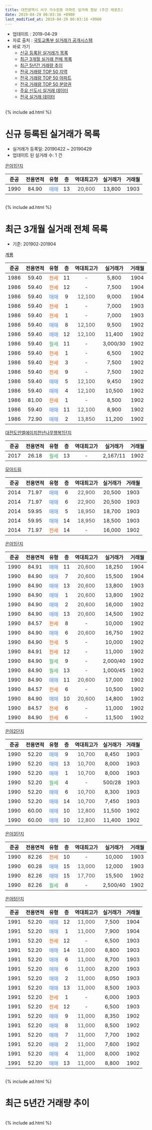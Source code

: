 ```yaml
---
title: 대전광역시 서구 가수원동 아파트 실거래 정보 (주간 레포트)
date: 2019-04-29 06:03:16 +0900
last_modified_at: 2019-04-29 06:03:16 +0900
---
```


* 업데이트 : 2019-04-29
* 자료 출처 : [국토교통부 실거래가 공개시스템](http://rt.molit.go.kr)
* 바로 가기
    * [신규 등록된 실거래가 목록](#신규-등록된-실거래가-목록)
    * [최근 3개월 실거래 전체 목록](#최근-3개월-실거래-전체-목록)
    * [최근 5년간 거래량 추이](#최근-5년간-거래량-추이)
    * [전국 거래량 TOP 50 지역](https://inasie.github.io/apt-trade-info/최근-3개월-전국에서-가장-거래가-많이-발생한-지역)
    * [전국 거래량 TOP 50 아파트](https://inasie.github.io/apt-trade-info/최근-3개월-전국에서-가장-거래가-많이-발생한-아파트)
    * [전국 거래량 TOP 50 분양권](https://inasie.github.io/apt-trade-info/최근-3개월-전국에서-가장-거래가-많이-발생한-분양권)
    * [주요 신도시 실거래 데이터](https://inasie.github.io/apt-trade-info/주요-신도시)
    * [전국 실거래 데이터](https://inasie.github.io/apt-trade-info/전국)
<br>
{% include ad.html %}
<br>

# 신규 등록된 실거래가 목록
* 실거래가 등록일: 20190422 ~ 20190429
* 업데이트 된 실거래 수: 1 건


[은아1단지](https://search.naver.com/search.naver?query=%EB%8C%80%EC%A0%84%EA%B4%91%EC%97%AD%EC%8B%9C+%EC%84%9C%EA%B5%AC+%EA%B0%80%EC%88%98%EC%9B%90%EB%8F%99+%EC%9D%80%EC%95%841%EB%8B%A8%EC%A7%80)

|준공|전용면적|유형|층|역대최고가|실거래가|거래월|
|:---:|:---:|:---:|:---:|:---:|:---:|:---:|
|1990|84.90|<span style="color:#4285f3">매매</span>|13|<span style="color:#444444">20,600</span>|13,800|1903|


<br>
{% include ad.html %}
<br>

# 최근 3개월 실거래 전체 목록
* 기준: 201902-201904


[계룡](https://search.naver.com/search.naver?query=%EB%8C%80%EC%A0%84%EA%B4%91%EC%97%AD%EC%8B%9C+%EC%84%9C%EA%B5%AC+%EA%B0%80%EC%88%98%EC%9B%90%EB%8F%99+%EA%B3%84%EB%A3%A1)

|준공|전용면적|유형|층|역대최고가|실거래가|거래월|
|:---:|:---:|:---:|:---:|:---:|:---:|:---:|
|1986|59.40|<span style="color:#ff5a00">전세</span>|11|<span style="color:#444444">-</span>|5,800|1904|
|1986|59.40|<span style="color:#ff5a00">전세</span>|12|<span style="color:#444444">-</span>|7,500|1904|
|1986|59.40|<span style="color:#4285f3">매매</span>|9|<span style="color:#444444">12,100</span>|9,000|1904|
|1986|59.40|<span style="color:#ff5a00">전세</span>|1|<span style="color:#444444">-</span>|7,000|1903|
|1986|59.40|<span style="color:#ff5a00">전세</span>|1|<span style="color:#444444">-</span>|7,000|1903|
|1986|59.40|<span style="color:#4285f3">매매</span>|8|<span style="color:#444444">12,100</span>|9,500|1902|
|1986|59.40|<span style="color:#4285f3">매매</span>|12|<span style="color:#444444">12,100</span>|11,400|1902|
|1986|59.40|<span style="color:#34a853">월세</span>|11|<span style="color:#444444">-</span>|3,000/30|1902|
|1986|59.40|<span style="color:#ff5a00">전세</span>|1|<span style="color:#444444">-</span>|6,500|1902|
|1986|59.40|<span style="color:#ff5a00">전세</span>|3|<span style="color:#444444">-</span>|7,500|1902|
|1986|59.40|<span style="color:#ff5a00">전세</span>|9|<span style="color:#444444">-</span>|7,500|1902|
|1986|59.40|<span style="color:#4285f3">매매</span>|5|<span style="color:#444444">12,100</span>|9,450|1902|
|1986|59.40|<span style="color:#4285f3">매매</span>|4|<span style="color:#444444">12,100</span>|10,500|1902|
|1986|81.00|<span style="color:#ff5a00">전세</span>|1|<span style="color:#444444">-</span>|8,500|1902|
|1986|59.40|<span style="color:#4285f3">매매</span>|11|<span style="color:#444444">12,100</span>|8,900|1902|
|1986|72.90|<span style="color:#4285f3">매매</span>|2|<span style="color:#444444">13,850</span>|11,200|1902|

[대전도안엘에이치천년나무행복1단지](https://search.naver.com/search.naver?query=%EB%8C%80%EC%A0%84%EA%B4%91%EC%97%AD%EC%8B%9C+%EC%84%9C%EA%B5%AC+%EA%B0%80%EC%88%98%EC%9B%90%EB%8F%99+%EB%8C%80%EC%A0%84%EB%8F%84%EC%95%88%EC%97%98%EC%97%90%EC%9D%B4%EC%B9%98%EC%B2%9C%EB%85%84%EB%82%98%EB%AC%B4%ED%96%89%EB%B3%B51%EB%8B%A8%EC%A7%80)

|준공|전용면적|유형|층|역대최고가|실거래가|거래월|
|:---:|:---:|:---:|:---:|:---:|:---:|:---:|
|2017|26.18|<span style="color:#34a853">월세</span>|13|<span style="color:#444444">-</span>|2,167/11|1902|

[모아드림](https://search.naver.com/search.naver?query=%EB%8C%80%EC%A0%84%EA%B4%91%EC%97%AD%EC%8B%9C+%EC%84%9C%EA%B5%AC+%EA%B0%80%EC%88%98%EC%9B%90%EB%8F%99+%EB%AA%A8%EC%95%84%EB%93%9C%EB%A6%BC)

|준공|전용면적|유형|층|역대최고가|실거래가|거래월|
|:---:|:---:|:---:|:---:|:---:|:---:|:---:|
|2014|71.97|<span style="color:#4285f3">매매</span>|6|<span style="color:#444444">22,900</span>|20,500|1903|
|2014|71.97|<span style="color:#4285f3">매매</span>|6|<span style="color:#444444">22,900</span>|20,500|1903|
|2014|59.95|<span style="color:#4285f3">매매</span>|5|<span style="color:#444444">18,950</span>|18,700|1903|
|2014|59.95|<span style="color:#4285f3">매매</span>|14|<span style="color:#444444">18,950</span>|18,500|1903|
|2014|71.97|<span style="color:#ff5a00">전세</span>|14|<span style="color:#444444">-</span>|16,000|1902|

[은아1단지](https://search.naver.com/search.naver?query=%EB%8C%80%EC%A0%84%EA%B4%91%EC%97%AD%EC%8B%9C+%EC%84%9C%EA%B5%AC+%EA%B0%80%EC%88%98%EC%9B%90%EB%8F%99+%EC%9D%80%EC%95%841%EB%8B%A8%EC%A7%80)

|준공|전용면적|유형|층|역대최고가|실거래가|거래월|
|:---:|:---:|:---:|:---:|:---:|:---:|:---:|
|1990|84.91|<span style="color:#4285f3">매매</span>|11|<span style="color:#444444">20,600</span>|18,250|1904|
|1990|84.90|<span style="color:#4285f3">매매</span>|7|<span style="color:#444444">20,600</span>|15,500|1904|
|1990|84.90|<span style="color:#4285f3">매매</span>|13|<span style="color:#444444">20,600</span>|13,800|1903|
|1990|84.90|<span style="color:#4285f3">매매</span>|1|<span style="color:#444444">20,600</span>|13,800|1902|
|1990|84.90|<span style="color:#4285f3">매매</span>|2|<span style="color:#444444">20,600</span>|16,000|1902|
|1990|84.90|<span style="color:#4285f3">매매</span>|13|<span style="color:#444444">20,600</span>|14,500|1902|
|1990|84.57|<span style="color:#ff5a00">전세</span>|8|<span style="color:#444444">-</span>|10,000|1902|
|1990|84.90|<span style="color:#4285f3">매매</span>|6|<span style="color:#444444">20,600</span>|16,750|1902|
|1990|84.90|<span style="color:#ff5a00">전세</span>|5|<span style="color:#444444">-</span>|10,000|1902|
|1990|84.91|<span style="color:#ff5a00">전세</span>|12|<span style="color:#444444">-</span>|11,000|1902|
|1990|84.90|<span style="color:#34a853">월세</span>|9|<span style="color:#444444">-</span>|2,000/40|1902|
|1990|84.90|<span style="color:#34a853">월세</span>|13|<span style="color:#444444">-</span>|1,000/45|1902|
|1990|84.90|<span style="color:#4285f3">매매</span>|11|<span style="color:#444444">20,600</span>|17,000|1902|
|1990|84.57|<span style="color:#ff5a00">전세</span>|6|<span style="color:#444444">-</span>|10,500|1902|
|1990|84.90|<span style="color:#4285f3">매매</span>|10|<span style="color:#444444">20,600</span>|14,800|1902|
|1990|84.57|<span style="color:#ff5a00">전세</span>|6|<span style="color:#444444">-</span>|11,000|1902|
|1990|84.90|<span style="color:#ff5a00">전세</span>|6|<span style="color:#444444">-</span>|11,500|1902|

[은아2단지](https://search.naver.com/search.naver?query=%EB%8C%80%EC%A0%84%EA%B4%91%EC%97%AD%EC%8B%9C+%EC%84%9C%EA%B5%AC+%EA%B0%80%EC%88%98%EC%9B%90%EB%8F%99+%EC%9D%80%EC%95%842%EB%8B%A8%EC%A7%80)

|준공|전용면적|유형|층|역대최고가|실거래가|거래월|
|:---:|:---:|:---:|:---:|:---:|:---:|:---:|
|1990|52.20|<span style="color:#4285f3">매매</span>|9|<span style="color:#444444">10,700</span>|8,450|1903|
|1990|52.20|<span style="color:#4285f3">매매</span>|13|<span style="color:#444444">10,700</span>|8,000|1903|
|1990|52.20|<span style="color:#4285f3">매매</span>|1|<span style="color:#444444">10,700</span>|8,000|1903|
|1990|52.20|<span style="color:#34a853">월세</span>|4|<span style="color:#444444">-</span>|500/28|1903|
|1990|52.20|<span style="color:#4285f3">매매</span>|6|<span style="color:#444444">10,700</span>|8,300|1903|
|1990|52.20|<span style="color:#4285f3">매매</span>|14|<span style="color:#444444">10,700</span>|7,450|1903|
|1990|60.00|<span style="color:#4285f3">매매</span>|10|<span style="color:#444444">12,800</span>|11,500|1902|
|1990|60.00|<span style="color:#4285f3">매매</span>|10|<span style="color:#444444">12,800</span>|11,400|1902|


<script async src="//pagead2.googlesyndication.com/pagead/js/adsbygoogle.js"></script>
<!-- 기본 -->
<ins class="adsbygoogle"
     style="display:block"
     data-ad-client="ca-pub-2446590836940007"
     data-ad-slot="1659523306"
     data-ad-format="auto"
     data-full-width-responsive="true"></ins>
<script>
(adsbygoogle = window.adsbygoogle || []).push({});
</script>


[은아3단지](https://search.naver.com/search.naver?query=%EB%8C%80%EC%A0%84%EA%B4%91%EC%97%AD%EC%8B%9C+%EC%84%9C%EA%B5%AC+%EA%B0%80%EC%88%98%EC%9B%90%EB%8F%99+%EC%9D%80%EC%95%843%EB%8B%A8%EC%A7%80)

|준공|전용면적|유형|층|역대최고가|실거래가|거래월|
|:---:|:---:|:---:|:---:|:---:|:---:|:---:|
|1990|82.26|<span style="color:#ff5a00">전세</span>|10|<span style="color:#444444">-</span>|10,000|1903|
|1990|60.28|<span style="color:#4285f3">매매</span>|15|<span style="color:#444444">13,000</span>|12,000|1903|
|1990|82.26|<span style="color:#4285f3">매매</span>|15|<span style="color:#444444">17,700</span>|15,500|1902|
|1990|82.26|<span style="color:#34a853">월세</span>|8|<span style="color:#444444">-</span>|2,500/40|1902|

[은아5단지](https://search.naver.com/search.naver?query=%EB%8C%80%EC%A0%84%EA%B4%91%EC%97%AD%EC%8B%9C+%EC%84%9C%EA%B5%AC+%EA%B0%80%EC%88%98%EC%9B%90%EB%8F%99+%EC%9D%80%EC%95%845%EB%8B%A8%EC%A7%80)

|준공|전용면적|유형|층|역대최고가|실거래가|거래월|
|:---:|:---:|:---:|:---:|:---:|:---:|:---:|
|1991|52.20|<span style="color:#4285f3">매매</span>|12|<span style="color:#444444">11,000</span>|7,500|1904|
|1991|52.20|<span style="color:#4285f3">매매</span>|1|<span style="color:#444444">11,000</span>|7,900|1904|
|1991|52.20|<span style="color:#ff5a00">전세</span>|12|<span style="color:#444444">-</span>|6,500|1903|
|1991|52.20|<span style="color:#4285f3">매매</span>|14|<span style="color:#444444">11,000</span>|8,800|1903|
|1991|52.20|<span style="color:#4285f3">매매</span>|6|<span style="color:#444444">11,000</span>|8,700|1903|
|1991|52.20|<span style="color:#4285f3">매매</span>|6|<span style="color:#444444">11,000</span>|8,200|1903|
|1991|52.20|<span style="color:#4285f3">매매</span>|2|<span style="color:#444444">11,000</span>|8,050|1903|
|1991|52.20|<span style="color:#4285f3">매매</span>|13|<span style="color:#444444">11,000</span>|8,500|1903|
|1991|52.20|<span style="color:#ff5a00">전세</span>|1|<span style="color:#444444">-</span>|6,000|1903|
|1991|52.20|<span style="color:#ff5a00">전세</span>|12|<span style="color:#444444">-</span>|6,500|1903|
|1991|52.20|<span style="color:#4285f3">매매</span>|9|<span style="color:#444444">11,000</span>|8,350|1902|
|1991|52.20|<span style="color:#4285f3">매매</span>|8|<span style="color:#444444">11,000</span>|8,500|1902|
|1991|52.20|<span style="color:#4285f3">매매</span>|7|<span style="color:#444444">11,000</span>|7,700|1902|
|1991|52.20|<span style="color:#4285f3">매매</span>|2|<span style="color:#444444">11,000</span>|7,600|1902|
|1991|52.20|<span style="color:#4285f3">매매</span>|4|<span style="color:#444444">11,000</span>|8,000|1902|
|1991|52.20|<span style="color:#4285f3">매매</span>|13|<span style="color:#444444">11,000</span>|8,800|1902|


<br>
{% include ad.html %}
<br>

# 최근 5년간 거래량 추이


<div style="width:100%;">
    <canvas id="deal_progress" height="200"></canvas>
</div>

<script>
new Chart(document.getElementById("deal_progress"), {
    type: 'line',
    data: {
        labels: ['201404','201405','201406','201407','201408','201409','201410','201411','201412','201501','201502','201503','201504','201505','201506','201507','201508','201509','201510','201511','201512','201601','201602','201603','201604','201605','201606','201607','201608','201609','201610','201611','201612','201701','201702','201703','201704','201705','201706','201707','201708','201709','201710','201711','201712','201801','201802','201803','201804','201805','201806','201807','201808','201809','201810','201811','201812','201901','201902','201903','201904'],
        datasets: [{
            label: '매매',
            pointRadius: 1,
            data: [15, 14, 17, 14, 32, 42, 28, 38, 18, 16, 14, 27, 11, 16, 19, 24, 22, 21, 23, 8, 24, 16, 15, 13, 20, 19, 13, 13, 15, 13, 24, 22, 16, 14, 15, 19, 13, 19, 14, 20, 20, 14, 11, 17, 12, 15, 11, 24, 14, 12, 8, 17, 13, 17, 18, 12, 10, 19, 21, 16, 5],
            borderColor: "rgba(255, 201, 14, 1)",
            backgroundColor: "rgba(255, 201, 14, 0.5)",
            fill: false,
            lineTension: 0
        },{
            label: '전월세',
            pointRadius: 1,
            data: [14, 15, 7, 18, 17, 21, 24, 31, 15, 21, 10, 16, 18, 18, 13, 12, 14, 13, 16, 19, 15, 19, 24, 16, 16, 10, 16, 15, 17, 15, 15, 12, 6, 10, 10, 16, 9, 10, 8, 8, 9, 7, 11, 15, 20, 13, 10, 11, 8, 8, 6, 9, 7, 13, 12, 14, 11, 16, 16, 7, 2],
            borderColor: "rgba(0, 141, 185, 1)",
            backgroundColor: "rgba(0, 141, 185, 0.5)",
            fill: false,
            lineTension: 0
        }
        ]
    },
    options: {
        responsive: true,
        title: {
            display: false
        },
        tooltips: {
            mode: 'index',
            intersect: false
        },
        hover: {
            mode: 'nearest',
            intersect: true
        },
        scales: {
            xAxes: [{
                display: true,
                scaleLabel: {
                    display: true,
                    labelString: '년/월'
                }
            }],
            yAxes: [{
                display: true,
                ticks: {
                    suggestedMin: 0,
                },
                scaleLabel: {
                    display: true,
                    labelString: '실거래 수'
                }
            }]
        }
    }
});

</script>


<br>
{% include ad.html %}
<br>

